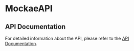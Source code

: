 # MockaeAPI

## API Documentation

For detailed information about the API, please refer to the [API Documentation](https://web.postman.co/workspace/291207d5-1073-4eda-b783-3fd9231b4116/documentation/36297486-cbd05e20-3844-4b0f-acd0-d3d21320c8ef).
